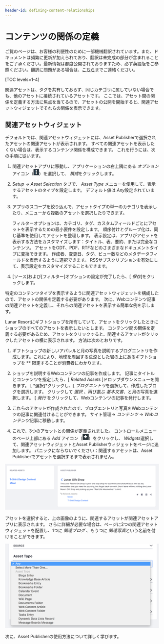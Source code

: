 ```yaml
---
header-id: defining-content-relationships
---
```


# コンテンツの関係の定義

<p class="alert alert-info"><span class="wysiwyg-color-blue120">ご覧のページは、お客様の利便性のために一部機械翻訳されています。また、ドキュメントは頻繁に更新が加えられており、翻訳は未完成の部分が含まれることをご了承ください。最新情報は都度公開されておりますため、必ず英語版をご参照ください。翻訳に問題がある場合は、<a href="mailto:support-content-jp@liferay.com">こちら</a>までご連絡ください。</span></p>

[TOC levels=1-4]

関連アセットは、タグを共有しておらず、同じカテゴリに属していない場合でも、他のアセットに接続されているアセットです。 ここでは、アセット間の関係を定義する方法に焦点を当てるので、アセットの公開を開始すると、関連アセットウィジェットでそれらの関係を表示できます。

## 関連アセットウィジェット

デフォルトでは、関連アセットウィジェットには、Asset Publisherで選択されたアセットの関連アセットが表示されます。 すべての関連アセットを表示したくない場合は、表示するコンテンツ関係を構成できます。 これを行うには、次の手順に従います。

1.  関連アセットアプリに移動し、アプリケーションの右上隅にある *オプション* アイコン（![Options](../../../images/icon-options.png)）を選択して、 *構成*をクリックします。

2.  *Setup* → *Asset Selection* タブで、 *Asset Type* メニューを使用して、表示するアセットのタイプを設定します。 デフォルト値は *Any*設定されています。

3.  アプリのスコープを絞り込んで、アセットタイプの単一のカテゴリを表示したり、メニューから複数のアセットを選択したりできます。

    フィルターオプションは、カテゴリ、タグ、カスタムフィールドごとにアセットを表示するための最小要件を設定します。 順序付けとグループ化は、同じ基準を使用してアセットを整理します。 表示設定は、アプリがアセットを表示する方法をカスタマイズします：タイトル、表、要約、または完全なコンテンツ。 アセットをODT、PDF、RTFなどのさまざまなドキュメントタイプに変換できます。 作成者、変更日、タグ、ビュー数などのメタデータフィールドを表示するように選択できます。 RSSサブスクリプションを有効にして、表示設定をカスタマイズすることもできます。

4.  [ソース]および[フィルター]オプションの設定が完了したら、[ *保存*]をクリックします。

特定のコンテンツタイプを表示するように関連アセットウィジェットを構成したので、アセットの関係を定義する必要があります。 次に、Webコンテンツ記事の関連アセットを定義し、それらの関連アセットを表示する簡単な例を示します。

Lunar Resortにギフトショップを所有していて、アセットをクリックしたときにショップのすべてのアセットを表示したいとします。 コンテンツ間の関係を定義する必要があるため、アセットをクリックすると、関連するアセットがクリックしたアセットの横に表示されます。 方法は次のとおりです。

1.  ギフトショップの新しいアパレルと月の写真を説明するブログエントリを作成します。これにより、地球を周回する荒涼とした岩の上にあるギフトショップを ** 限定することが消費者にわかります。

2.  ショップを説明するWebコンテンツの記事を作成します。 記事にタイトルとコンテンツを指定したら、[ *Related Assets* ]ドロップダウンメニューを開きます。 [ *選択]*クリックし、[ *ブログエントリ*を選択して、作成したブログを選択します。 クリックして *選択* 、再び選ぶ *基本文書*、と月の写真を選択します。 [ *発行* をクリックして、Webコンテンツの記事を発行します。

3.  これらのアセットが作成されたので、ブログエントリと写真をWebコンテンツの記事に関連付けることができます。 サイト管理→ *コンテンツ* → *Webコンテンツ*記事に移動します。

4.  これで、3つのアセットとの関係が定義されました。 コントロールメニューのページ上部にある *Add* アイコン（![Add](../../../images/icon-control-menu-add.png)）をクリックし、 *Widgets*選択して、関連アセットウィジェットとAsset Publisherウィジェットをページに追加します。 パニックにならないでください：関連するアセットは、Asset Publisherでアセットを選択するまで表示されません。

![図1：Asset Publisherでアセットを選択して、関連アセットアプリケーションに表示されている関連アセットを確認します。](../../../images/related-assets-app-1.png)

アセットを選択すると、上の画像のように、関連するアセットが関連アセットアプリに表示されます。 さらに詳細が必要な場合は、ページに2つの関連アセットウィジェットを配置し、1つに *関連ブログ* 、もう</em>つに *関連写真*という名前を付けることができます。

![図2：関連アセットアプリケーションは、特定のコンテンツを表示するように構成できます。](../../../images/related-assets-app-2.png)

次に、Asset Publisherの使用方法について詳しく学びます。
